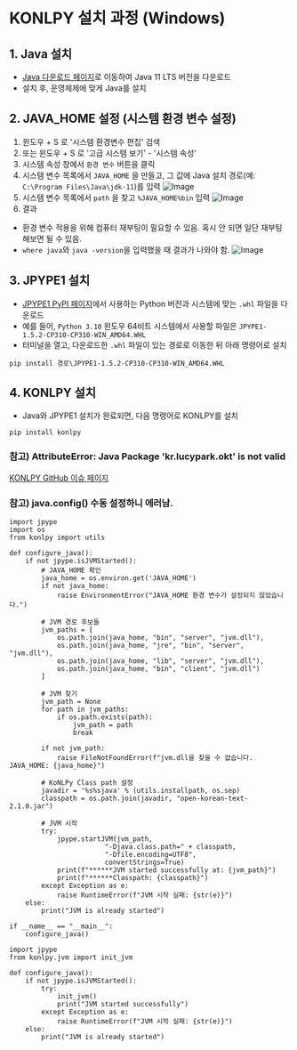 # KONLPY 설치 과정 (Windows)

## 1. Java 설치
- [Java 다운로드 페이지](https://www.oracle.com/java/technologies/downloads/?er=221886)로 이동하여 Java 11 LTS 버전을 다운로드
- 설치 후, 운영체제에 맞게 Java를 설치

## 2. JAVA_HOME 설정 (시스템 환경 변수 설정)
1. 윈도우 + S 로 '시스템 환경변수 편집' 검색 
2. 또는 윈도우 + S 로 '고급 시스템 보기' - '시스템 속성'
3. 시스템 속성 창에서 `환경 변수` 버튼을 클릭
4. 시스템 변수 목록에서 `JAVA_HOME` 을 만들고, 그 값에 Java 설치 경로(예: `C:\Program Files\Java\jdk-11`)를 입력
    ![Image](https://github.com/user-attachments/assets/3fd1e821-0383-41c8-8296-30a6a5bc9c07)
5. 시스템 변수 목록에서 `path` 을 찾고 `%JAVA_HOME%bin` 입력
    ![Image](https://github.com/user-attachments/assets/0e0b687f-4bcb-4af3-abff-102c4268fbef)
6. 결과
- 환경 변수 적용을 위해 컴퓨터 재부팅이 필요할 수 있음. 혹시 안 되면 일단 재부팅해보면 될 수 있음.
- `where java`와 `java -version`을 입력했을 때 결과가 나와야 함.
    ![Image](https://github.com/user-attachments/assets/158b1ae6-326d-4769-9019-3168a5b7eb0b)

## 3. JPYPE1 설치
- [JPYPE1 PyPI 페이지](https://pypi.org/project/jpype1/#modal-lose)에서 사용하는 Python 버전과 시스템에 맞는 `.whl` 파일을 다운로드
- 예를 들어, `Python 3.10` 윈도우 64비트 시스템에서 사용할 파일은 `JPYPE1-1.5.2-CP310-CP310-WIN_AMD64.WHL`
- 터미널을 열고, 다운로드한 `.whl` 파일이 있는 경로로 이동한 뒤 아래 명령어로 설치
```
pip install 경로\JPYPE1-1.5.2-CP310-CP310-WIN_AMD64.WHL
```

## 4. KONLPY 설치
- Java와 JPYPE1 설치가 완료되면, 다음 명령어로 KONLPY를 설치
```
pip install konlpy
```

### 참고) AttributeError: Java Package 'kr.lucypark.okt' is not valid
[KONLPY GitHub 이슈 페이지](https://github.com/konlpy/konlpy/issues/401)

### 참고) java.config() 수동 설정하니 에러남.
```
import jpype
import os
from konlpy import utils

def configure_java():
    if not jpype.isJVMStarted():
        # JAVA_HOME 확인
        java_home = os.environ.get('JAVA_HOME')
        if not java_home:
            raise EnvironmentError("JAVA_HOME 환경 변수가 설정되지 않았습니다.")
        
        # JVM 경로 후보들
        jvm_paths = [
            os.path.join(java_home, "bin", "server", "jvm.dll"),
            os.path.join(java_home, "jre", "bin", "server", "jvm.dll"),
            os.path.join(java_home, "lib", "server", "jvm.dll"),
            os.path.join(java_home, "bin", "client", "jvm.dll")
        ]
        
        # JVM 찾기
        jvm_path = None
        for path in jvm_paths:
            if os.path.exists(path):
                jvm_path = path
                break
        
        if not jvm_path:
            raise FileNotFoundError(f"jvm.dll을 찾을 수 없습니다. JAVA_HOME: {java_home}")
        
        # KoNLPy Class path 설정
        javadir = '%s%sjava' % (utils.installpath, os.sep)
        classpath = os.path.join(javadir, "open-korean-text-2.1.0.jar")
        
        # JVM 시작
        try:
            jpype.startJVM(jvm_path, 
                        "-Djava.class.path=" + classpath,
                        "-Dfile.encoding=UTF8",
                        convertStrings=True)
            print(f"******JVM started successfully at: {jvm_path}")
            print(f"******Classpath: {classpath}")
        except Exception as e:
            raise RuntimeError(f"JVM 시작 실패: {str(e)}")
    else:
        print("JVM is already started")

if __name__ == "__main__":
    configure_java()

import jpype
from konlpy.jvm import init_jvm

def configure_java():
    if not jpype.isJVMStarted():
        try:
            init_jvm()
            print("JVM started successfully")
        except Exception as e:
            raise RuntimeError(f"JVM 시작 실패: {str(e)}")
    else:
        print("JVM is already started")
```
